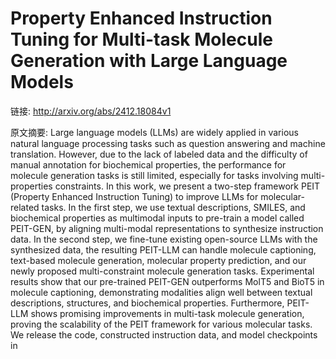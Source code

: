 # Property Enhanced Instruction Tuning for Multi-task Molecule Generation with Large Language Models

链接: http://arxiv.org/abs/2412.18084v1

原文摘要:
Large language models (LLMs) are widely applied in various natural language
processing tasks such as question answering and machine translation. However,
due to the lack of labeled data and the difficulty of manual annotation for
biochemical properties, the performance for molecule generation tasks is still
limited, especially for tasks involving multi-properties constraints. In this
work, we present a two-step framework PEIT (Property Enhanced Instruction
Tuning) to improve LLMs for molecular-related tasks. In the first step, we use
textual descriptions, SMILES, and biochemical properties as multimodal inputs
to pre-train a model called PEIT-GEN, by aligning multi-modal representations
to synthesize instruction data. In the second step, we fine-tune existing
open-source LLMs with the synthesized data, the resulting PEIT-LLM can handle
molecule captioning, text-based molecule generation, molecular property
prediction, and our newly proposed multi-constraint molecule generation tasks.
Experimental results show that our pre-trained PEIT-GEN outperforms MolT5 and
BioT5 in molecule captioning, demonstrating modalities align well between
textual descriptions, structures, and biochemical properties. Furthermore,
PEIT-LLM shows promising improvements in multi-task molecule generation,
proving the scalability of the PEIT framework for various molecular tasks. We
release the code, constructed instruction data, and model checkpoints in
